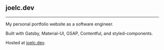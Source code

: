 ## joelc.dev

---

My personal portfolio website as a software engineer.

Built with Gatsby, Material-UI, GSAP, Contentful, and styled-components.

Hosted at [joelc.dev](https://joelc.dev).

